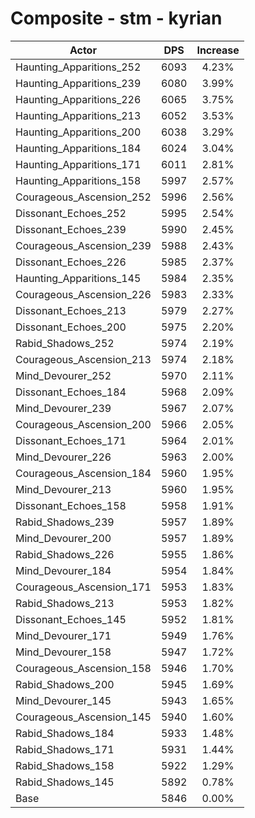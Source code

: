 # Composite - stm - kyrian
| Actor | DPS | Increase |
|---|:---:|:---:|
|Haunting_Apparitions_252|6093|4.23%|
|Haunting_Apparitions_239|6080|3.99%|
|Haunting_Apparitions_226|6065|3.75%|
|Haunting_Apparitions_213|6052|3.53%|
|Haunting_Apparitions_200|6038|3.29%|
|Haunting_Apparitions_184|6024|3.04%|
|Haunting_Apparitions_171|6011|2.81%|
|Haunting_Apparitions_158|5997|2.57%|
|Courageous_Ascension_252|5996|2.56%|
|Dissonant_Echoes_252|5995|2.54%|
|Dissonant_Echoes_239|5990|2.45%|
|Courageous_Ascension_239|5988|2.43%|
|Dissonant_Echoes_226|5985|2.37%|
|Haunting_Apparitions_145|5984|2.35%|
|Courageous_Ascension_226|5983|2.33%|
|Dissonant_Echoes_213|5979|2.27%|
|Dissonant_Echoes_200|5975|2.20%|
|Rabid_Shadows_252|5974|2.19%|
|Courageous_Ascension_213|5974|2.18%|
|Mind_Devourer_252|5970|2.11%|
|Dissonant_Echoes_184|5968|2.09%|
|Mind_Devourer_239|5967|2.07%|
|Courageous_Ascension_200|5966|2.05%|
|Dissonant_Echoes_171|5964|2.01%|
|Mind_Devourer_226|5963|2.00%|
|Courageous_Ascension_184|5960|1.95%|
|Mind_Devourer_213|5960|1.95%|
|Dissonant_Echoes_158|5958|1.91%|
|Rabid_Shadows_239|5957|1.89%|
|Mind_Devourer_200|5957|1.89%|
|Rabid_Shadows_226|5955|1.86%|
|Mind_Devourer_184|5954|1.84%|
|Courageous_Ascension_171|5953|1.83%|
|Rabid_Shadows_213|5953|1.82%|
|Dissonant_Echoes_145|5952|1.81%|
|Mind_Devourer_171|5949|1.76%|
|Mind_Devourer_158|5947|1.72%|
|Courageous_Ascension_158|5946|1.70%|
|Rabid_Shadows_200|5945|1.69%|
|Mind_Devourer_145|5943|1.65%|
|Courageous_Ascension_145|5940|1.60%|
|Rabid_Shadows_184|5933|1.48%|
|Rabid_Shadows_171|5931|1.44%|
|Rabid_Shadows_158|5922|1.29%|
|Rabid_Shadows_145|5892|0.78%|
|Base|5846|0.00%|
